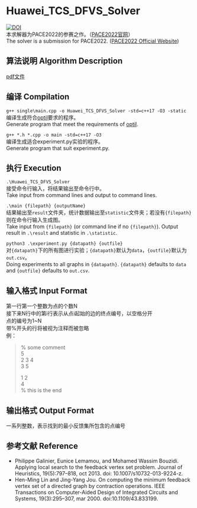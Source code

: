 # Huawei_TCS_DFVS_Solver
[![DOI](https://zenodo.org/badge/473513982.svg)](https://zenodo.org/badge/latestdoi/473513982)  
本求解器为PACE2022的参赛之作。（[PACE2022官网](https://pacechallenge.org/2022/)）  
The solver is a submission for PACE2022. ([PACE2022 Official Website](https://pacechallenge.org/2022/))  

## 算法说明 Algorithm Description
[pdf文件](PACE2022_Huawei_TCS_DFVS_Solver_Description.pdf)
  
## 编译 Compilation
``g++ single\main.cpp -o Huawei_TCS_DFVS_Solver -std=c++17 -O3 -static``  
编译生成符合[optil](https://www.optil.io/optilion/problem/3198)要求的程序。  
Generate program that meet the requirements of [optil](https://www.optil.io/optilion/problem/3198).  
  
``g++ *.h *.cpp -o main -std=c++17 -O3``  
编译生成适合experiment.py实验的程序。  
Generate program that suit experiment.py.  
  
## 执行 Execution
``.\Huawei_TCS_DFVS_Solver``  
接受命令行输入，将结果输出至命令行中。  
Take input from command lines and output to command lines.  
  
``.\main {filepath} {outputName}``  
结果输出至`result`文件夹，统计数据输出至`statistic`文件夹；若没有`{filepath}`则在命令行输入生成图。  
Take input from `{filepath}` (or command line if no `{filepath}`). Output result in `.\result` and statistic in `.\statistic`.  
  
``python3 .\experiment.py {datapath} {outfile}``  
对`{datapath}`下的所有图进行实验；`{datapath}`默认为`data`，`{outfile}`默认为`out.csv`。  
Doing experiments to all graphs in `{datapath}`. `{datapath}` defaults to `data` and `{outfile}` defaults to `out.csv`.  
  
## 输入格式 Input Format
第一行第一个整数为点的个数N  
接下来N行中的第i行表示从点i起始的边的终点编号，以空格分开  
点的编号为1~N  
带%开头的行将被视为注释而被忽略  
例：
> % some comment  
> 5  
> 2 3 4  
> 3 5  
>   
> 1 2  
> 4  
> % this is the end  
  
## 输出格式 Output Format
一系列整数，表示找到的最小反馈集所包含的点编号

## 参考文献 Reference
* Philippe Galinier, Eunice Lemamou, and Mohamed Wassim Bouzidi. Applying local search to the feedback vertex set problem. Journal of Heuristics, 19(5):797–818, oct 2013. doi: 10.1007/s10732-013-9224-z.  
* Hen-Ming Lin and Jing-Yang Jou. On computing the minimum feedback vertex set of a directed graph by contraction operations. IEEE Transactions on Computer-Aided Design of Integrated Circuits and Systems, 19(3):295–307, mar 2000. doi:10.1109/43.833199.  
